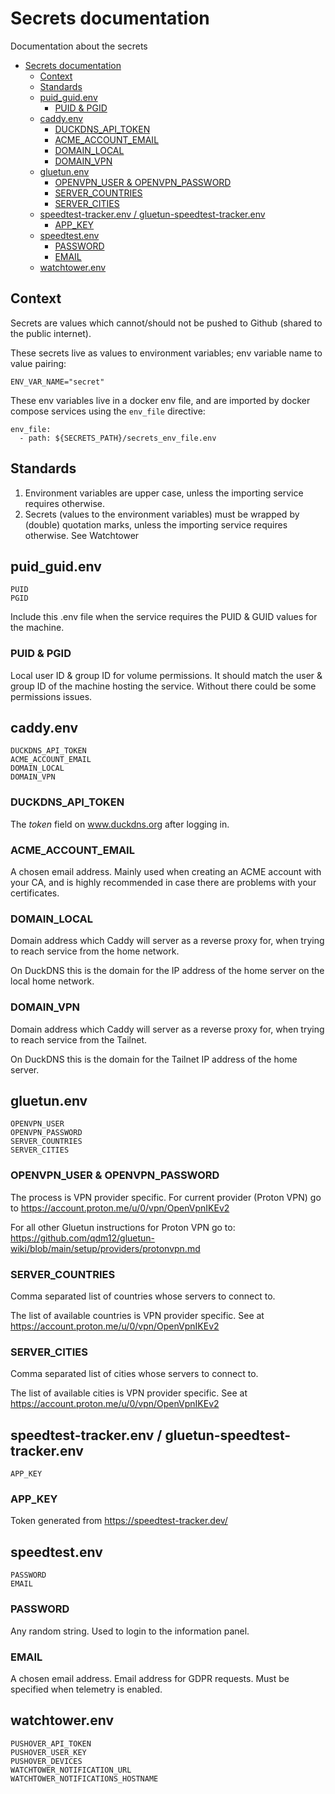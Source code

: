 # Secrets documentation

Documentation about the secrets

- [Secrets documentation](#secrets-documentation)
  - [Context](#context)
  - [Standards](#standards)
  - [puid\_guid.env](#puid_guidenv)
    - [PUID \& PGID](#puid--pgid)
  - [caddy.env](#caddyenv)
    - [DUCKDNS\_API\_TOKEN](#duckdns_api_token)
    - [ACME\_ACCOUNT\_EMAIL](#acme_account_email)
    - [DOMAIN\_LOCAL](#domain_local)
    - [DOMAIN\_VPN](#domain_vpn)
  - [gluetun.env](#gluetunenv)
    - [OPENVPN\_USER \& OPENVPN\_PASSWORD](#openvpn_user--openvpn_password)
    - [SERVER\_COUNTRIES](#server_countries)
    - [SERVER\_CITIES](#server_cities)
  - [speedtest-tracker.env / gluetun-speedtest-tracker.env](#speedtest-trackerenv--gluetun-speedtest-trackerenv)
    - [APP\_KEY](#app_key)
  - [speedtest.env](#speedtestenv)
    - [PASSWORD](#password)
    - [EMAIL](#email)
  - [watchtower.env](#watchtowerenv)

## Context

Secrets are values which cannot/should not be pushed to Github (shared to the public internet).

These secrets live as values to environment variables; env variable name to value pairing:

`ENV_VAR_NAME="secret"`

These env variables live in a docker env file, and are imported by docker compose services using the `env_file` directive:

```
env_file: 
  - path: ${SECRETS_PATH}/secrets_env_file.env
```

## Standards

1.  Environment variables are upper case, unless the importing service requires otherwise.
2.  Secrets (values to the environment variables) must be wrapped by (double) quotation marks, unless the importing service requires otherwise. See Watchtower

## puid_guid.env

```
PUID
PGID
```

Include this .env file when the service requires the PUID & GUID values for the machine.

### PUID & PGID

Local user ID & group ID for volume permissions. It should match the user & group ID of the machine hosting the service. Without there could be some permissions issues.


## caddy.env

```
DUCKDNS_API_TOKEN
ACME_ACCOUNT_EMAIL
DOMAIN_LOCAL
DOMAIN_VPN
```

### DUCKDNS_API_TOKEN

The _token_ field on www.duckdns.org after logging in.

### ACME_ACCOUNT_EMAIL

A chosen email address. Mainly used when creating an ACME account with your CA, and is highly recommended in case there are problems with your certificates.

### DOMAIN_LOCAL

Domain address which Caddy will server as a reverse proxy for, when trying to reach service from the home network.

On DuckDNS this is the domain for the IP address of the home server on the local home network.

### DOMAIN_VPN

Domain address which Caddy will server as a reverse proxy for, when trying to reach service from the Tailnet.

On DuckDNS this is the domain for the Tailnet IP address of the home server.

## gluetun.env

```
OPENVPN_USER
OPENVPN_PASSWORD
SERVER_COUNTRIES
SERVER_CITIES
```

### OPENVPN_USER & OPENVPN_PASSWORD

The process is VPN provider specific. For current provider (Proton VPN) go to https://account.proton.me/u/0/vpn/OpenVpnIKEv2

For all other Gluetun instructions for Proton VPN go to: https://github.com/qdm12/gluetun-wiki/blob/main/setup/providers/protonvpn.md

### SERVER_COUNTRIES

Comma separated list of countries whose servers to connect to.

The list of available countries is VPN provider specific. See at https://account.proton.me/u/0/vpn/OpenVpnIKEv2

### SERVER_CITIES

Comma separated list of cities whose servers to connect to.

The list of available cities is VPN provider specific. See at https://account.proton.me/u/0/vpn/OpenVpnIKEv2

## speedtest-tracker.env / gluetun-speedtest-tracker.env

```
APP_KEY
```

### APP_KEY

Token generated from https://speedtest-tracker.dev/

## speedtest.env

```
PASSWORD
EMAIL
```

### PASSWORD

Any random string. Used to login to the information panel.

### EMAIL

A chosen email address. Email address for GDPR requests. Must be specified when telemetry is enabled.

## watchtower.env

```
PUSHOVER_API_TOKEN
PUSHOVER_USER_KEY
PUSHOVER_DEVICES
WATCHTOWER_NOTIFICATION_URL
WATCHTOWER_NOTIFICATIONS_HOSTNAME
```
